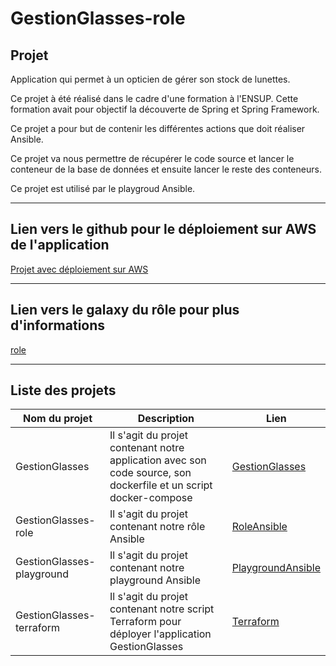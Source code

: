 GestionGlasses-role
=========

## Projet

Application qui permet à un opticien de gérer son stock de lunettes.

Ce projet à été réalisé dans le cadre d'une formation à l'ENSUP. Cette formation avait pour objectif la découverte de Spring et Spring Framework.

Ce projet a pour but de contenir les différentes actions que doit réaliser Ansible.

Ce projet va nous permettre de récupérer le code source et lancer le conteneur de la base de données et ensuite lancer le reste des conteneurs.

Ce projet est utilisé par le playgroud Ansible.

---

## Lien vers le github pour le déploiement sur AWS de l'application

[Projet avec déploiement sur AWS](https://github.com/asemin08/GestionGlasses-terraform)

---

## Lien vers le galaxy du rôle pour plus d'informations

[role](https://galaxy.ansible.com/asemin08/gestionglasses_role)

---
## Liste des projets

Nom du projet | Description | Lien
---|---|----
GestionGlasses | Il s'agit du projet contenant notre application avec son code source, son dockerfile et un script docker-compose | [GestionGlasses](https://github.com/brikema/GestionGlasses)
GestionGlasses-role | Il s'agit du projet contenant notre rôle Ansible | [RoleAnsible](https://github.com/asemin08/GestionGlasses-role)
GestionGlasses-playground | Il s'agit du projet contenant notre playground Ansible | [PlaygroundAnsible](https://github.com/asemin08/GestionGlasses-playground)
GestionGlasses-terraform | Il s'agit du projet contenant notre script Terraform pour déployer l'application GestionGlasses | [Terraform](https://github.com/asemin08/GestionGlasses-terraform)
